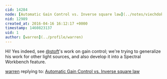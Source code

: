 ```yaml
---
cid: 14284
node: [Automatic Gain Control vs. Inverse square law](../notes/viechdokter/04-16-2016/automatic-gain-control-vs-inverse-square-law)
nid: 12989
created_at: 2016-04-16 16:12:17 +0000
timestamp: 1460823137
uid: 1
author: [warren](../profile/warren)
---
```


Hi! Yes indeed, see [@stoft](/profile/stoft)'s work on gain control; we're trying to generalize his work for other light sources, and also develop it into a Spectral Workbench feature.

[warren](../profile/warren) replying to: [Automatic Gain Control vs. Inverse square law](../notes/viechdokter/04-16-2016/automatic-gain-control-vs-inverse-square-law)

